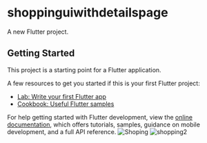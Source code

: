 # shoppinguiwithdetailspage

A new Flutter project.

## Getting Started

This project is a starting point for a Flutter application.

A few resources to get you started if this is your first Flutter project:

- [Lab: Write your first Flutter app](https://docs.flutter.dev/get-started/codelab)
- [Cookbook: Useful Flutter samples](https://docs.flutter.dev/cookbook)

For help getting started with Flutter development, view the
[online documentation](https://docs.flutter.dev/), which offers tutorials,
samples, guidance on mobile development, and a full API reference.
![Shoping](https://user-images.githubusercontent.com/109056135/201517131-78bd13d2-1ad4-49a7-b878-c92232c16120.jpg)
![shopping2](https://user-images.githubusercontent.com/109056135/201517140-8ba3e4be-c0d2-4094-b91d-6479e5977762.jpg)
